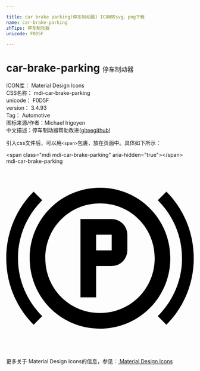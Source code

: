 ```yaml
---

title: car brake parking(停车制动器) ICON转svg、png下载
name: car-brake-parking
zhTips: 停车制动器
unicode: F0D5F

---
```


# car-brake-parking  <small style="font-size: 60%;font-weight: 100">停车制动器</small>


<div class="detail-page">
<p>
<span>
ICON库：
<span class="badge-secondary badge">Material Design Icons</span> 
</span>
<br/>
<span>
CSS名称：
<span class="badge-secondary badge">mdi-car-brake-parking</span> 
</span>
<br/>
<span>
unicode：
<span class="badge-secondary badge">F0D5F</span> 
</span>
<br/>
<span>
version：
<span class="badge-secondary badge">3.4.93</span> 
</span>
<br/>
<span>Tag：
<span class="badge-light badge">Automotive</span>
</span>
<br/>
<span>图标来源/作者：<span class="badge-light badge">Michael Irigoyen</span></span> 
<br/>
<span class="zh-detail">中文描述：<span class="badge-primary badge">停车制动器</span><span class="help-link"><span>帮助改进</span>(<a href="https://gitee.com/liuwave/icon-helper/edit/master/json/material/car-brake-parking.json" target="_blank" rel="noopener noreferrer">gitee</a><a href="https://github.com/liuwave/icon-helper/edit/master/json/material/car-brake-parking.json" target="_blank" rel="noopener noreferrer">github</a></span>)</span><br/>
</p>
</div>
<div class="alert alert-dark">
  <i class="mdi mdi-car-brake-parking mdi-48px"></i>
  <i class="mdi mdi-car-brake-parking mdi-36px"></i>
  <i class="mdi mdi-car-brake-parking mdi-24px"></i>
  <i class="mdi mdi-car-brake-parking mdi-18px"></i>
</div>
<div>
  <p>引入css文件后，可以用<code>&lt;span&gt;</code>包裹，放在页面中。具体如下所示：    
  </p>
  <div class="alert alert-primary" style="font-size: 14px">
    &lt;span class="mdi mdi-car-brake-parking" aria-hidden="true"&gt;&lt;/span&gt;
    <copy-btn content='<span class="mdi mdi-car-brake-parking" aria-hidden="true"></span>'></copy-btn>
  </div>
  <div class="alert alert-secondary">
    <i class="mdi mdi-car-brake-parking"
    style="font-size: 24px"
    aria-hidden="true"></i> mdi-car-brake-parking
    <copy-btn content="mdi-car-brake-parking" btn-title="复制图标名称"></copy-btn>
  </div>
</div>
<div id="svg" class="svg-wrap">
<svg xmlns="http://www.w3.org/2000/svg" viewBox="0 0 24 24"><path d="M12,3C7,3 3,7 3,12C3,17 7,21 12,21C17,21 21,17 21,12C21,7 17,3 12,3M12,19C8.1,19 5,15.9 5,12C5,8.1 8.1,5 12,5C15.9,5 19,8.1 19,12C19,15.9 15.9,19 12,19M20.5,20.5C22.7,18.3 24,15.3 24,12C24,8.7 22.7,5.7 20.5,3.5L19.4,4.6C21.3,6.5 22.5,9.1 22.5,12C22.5,14.9 21.3,17.5 19.4,19.4L20.5,20.5M4.6,19.4C2.7,17.5 1.5,14.9 1.5,12C1.5,9.1 2.7,6.5 4.6,4.6L3.5,3.5C1.3,5.7 0,8.7 0,12C0,15.3 1.3,18.3 3.5,20.5L4.6,19.4M9.5,7V17H11.5V13H13.5A2,2 0 0,0 15.5,11V9A2,2 0 0,0 13.5,7H9.5M11.5,9H13.5V11H11.5V9Z" /></svg>
</div>
<detail full-name='mdi-car-brake-parking'></detail>
    
<div><p>更多关于 Material Design Icons的信息，参见：<a target="_blank" href="https://iconhelper.cn/material.html"> Material Design Icons</a>
</p></div>

